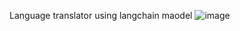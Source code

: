 Language translator using langchain maodel
![image](https://github.com/user-attachments/assets/90e54d01-21b6-44ee-97ea-6413a7339bfc)


